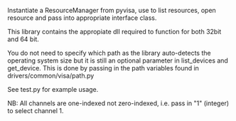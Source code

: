 Instantiate a ResourceManager from pyvisa, use to list resources, open resource and pass into appropriate interface class.

This library contains the appropiate dll required to function for both 32bit and 64 bit.

You do not need to specify which path as the library auto-detects the operating system size but it is still an optional
parameter in list_devices and get_device. This is done by passing in the path variables found in drivers/common/visa/path.py

See test.py for example usage.

NB: All channels are one-indexed not zero-indexed, i.e. pass in "1" (integer) to select channel 1.